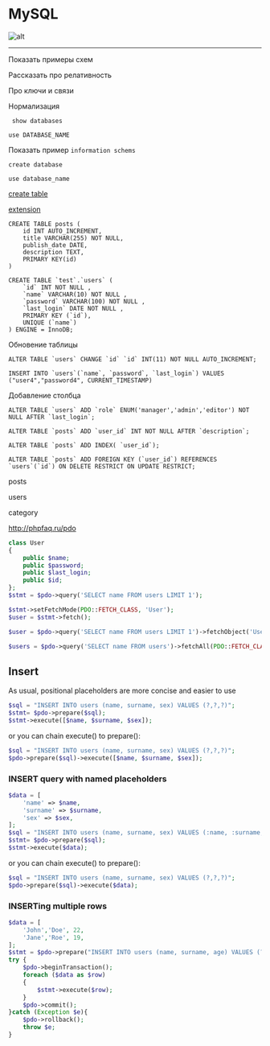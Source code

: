 # MySQL

![alt](https://upload.wikimedia.org/wikipedia/ru/d/d3/Mysql.png)

*****

Показать примеры схем

Рассказать про релативность

Про ключи и связи

Нормализация

```
 show databases
```

 ```mysql
 use DATABASE_NAME
 ```

Показать пример `information schems`

`create database`

`use database_name`

[create table](https://dev.mysql.com/doc/refman/5.5/en/create-table-select.html)

[extension](https://marketplace.visualstudio.com/items?itemName=bajdzis.vscode-database)

```mysql
CREATE TABLE posts (
    id INT AUTO_INCREMENT,
    title VARCHAR(255) NOT NULL,
    publish_date DATE,
    description TEXT,
    PRIMARY KEY(id)
)
```

```mysql
CREATE TABLE `test`.`users` ( 
	`id` INT NOT NULL , 
	`name` VARCHAR(10) NOT NULL , 
	`password` VARCHAR(100) NOT NULL , 
	`last_login` DATE NOT NULL , 
	PRIMARY KEY (`id`),
	UNIQUE (`name`)
) ENGINE = InnoDB;
```

Обновение таблицы

```mysql
ALTER TABLE `users` CHANGE `id` `id` INT(11) NOT NULL AUTO_INCREMENT;
```

```mysql
INSERT INTO `users`(`name`, `password`, `last_login`) VALUES ("user4","password4", CURRENT_TIMESTAMP)
```

Добавление столбца

```mysql
ALTER TABLE `users` ADD `role` ENUM('manager','admin','editor') NOT NULL AFTER `last_login`;
```


```mysql
ALTER TABLE `posts` ADD `user_id` INT NOT NULL AFTER `description`;
```


```mysql
ALTER TABLE `posts` ADD INDEX( `user_id`);
```

```mysql
ALTER TABLE `posts` ADD FOREIGN KEY (`user_id`) REFERENCES `users`(`id`) ON DELETE RESTRICT ON UPDATE RESTRICT;
```

posts

users

category



http://phpfaq.ru/pdo

```php
class User
{
    public $name;
    public $password;
    public $last_login;
    public $id;
};
$stmt = $pdo->query('SELECT name FROM users LIMIT 1');

$stmt->setFetchMode(PDO::FETCH_CLASS, 'User');
$user = $stmt->fetch();
```


```php
$user = $pdo->query('SELECT name FROM users LIMIT 1')->fetchObject('User');
```

```php
$users = $pdo->query('SELECT name FROM users')->fetchAll(PDO::FETCH_CLASS, 'User');
```

## Insert
As usual, positional placeholders are more concise and easier to use

```php
$sql = "INSERT INTO users (name, surname, sex) VALUES (?,?,?)";
$stmt= $pdo->prepare($sql);
$stmt->execute([$name, $surname, $sex]);
```

or you can chain execute() to prepare():

```php
$sql = "INSERT INTO users (name, surname, sex) VALUES (?,?,?)";
$pdo->prepare($sql)->execute([$name, $surname, $sex]);
```

### INSERT query with named placeholders

```php
$data = [
    'name' => $name,
    'surname' => $surname,
    'sex' => $sex,
];
$sql = "INSERT INTO users (name, surname, sex) VALUES (:name, :surname, :sex)";
$stmt= $pdo->prepare($sql);
$stmt->execute($data);
```

or you can chain execute() to prepare():

```php
$sql = "INSERT INTO users (name, surname, sex) VALUES (?,?,?)";
$pdo->prepare($sql)->execute($data);
```
### INSERTing multiple rows

```php
$data = [
    'John','Doe', 22,
    'Jane','Roe', 19,
];
$stmt = $pdo->prepare("INSERT INTO users (name, surname, age) VALUES (?,?,?)");
try {
    $pdo->beginTransaction();
    foreach ($data as $row)
    {
        $stmt->execute($row);
    }
    $pdo->commit();
}catch (Exception $e){
    $pdo->rollback();
    throw $e;
}
```

